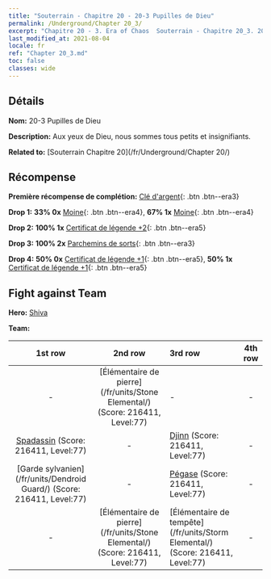 ```yaml
---
title: "Souterrain - Chapitre 20 - 20-3 Pupilles de Dieu"
permalink: /Underground/Chapter 20_3/
excerpt: "Chapitre 20 - 3. Era of Chaos  Souterrain - Chapitre 20_3. 20-3 Pupilles de Dieu"
last_modified_at: 2021-08-04
locale: fr
ref: "Chapter 20_3.md"
toc: false
classes: wide
---
```


## Détails

 **Nom:** 20-3 Pupilles de Dieu

 **Description:** Aux yeux de Dieu, nous sommes tous petits et insignifiants.

 **Related to:** [Souterrain Chapitre 20](/fr/Underground/Chapter 20/)

## Récompense

 **Première récompense de complétion:** [Clé d'argent](/ItemsFR/con_693/){: .btn .btn--era3}

 **Drop 1:** **33% 0x** [Moine](/ItemsFR/unt_194/){: .btn .btn--era4}, **67% 1x** [Moine](/ItemsFR/unt_194/){: .btn .btn--era4}

 **Drop 2:** **100% 1x** [Certificat de légende +2](/ItemsFR/mat_81/){: .btn .btn--era5}

 **Drop 3:** **100% 2x** [Parchemins de sorts](/ItemsFR/con_694/){: .btn .btn--era3}

 **Drop 4:** **50% 0x** [Certificat de légende +1](/ItemsFR/mat_74/){: .btn .btn--era5}, **50% 1x** [Certificat de légende +1](/ItemsFR/mat_74/){: .btn .btn--era5}


## Fight against Team
 **Hero:** [Shiva](/fr/heroes/Shiva/)

 **Team:**


  | 1st row | 2nd row | 3rd row | 4th row |
  |:----:|:----:|:----|:----:|
  | - | [Élémentaire de pierre](/fr/units/Stone Elemental/) (Score: 216411, Level:77)  | - | - |
  | [Spadassin](/fr/units/Swordsman/) (Score: 216411, Level:77)  | - | [Djinn](/fr/units/Genie/) (Score: 216411, Level:77)  | - |
  | [Garde sylvanien](/fr/units/Dendroid Guard/) (Score: 216411, Level:77)  | - | [Pégase](/fr/units/Pegasus/) (Score: 216411, Level:77)  | - |
  | - | [Élémentaire de pierre](/fr/units/Stone Elemental/) (Score: 216411, Level:77)  | [Élémentaire de tempête](/fr/units/Storm Elemental/) (Score: 216411, Level:77)  | - |


